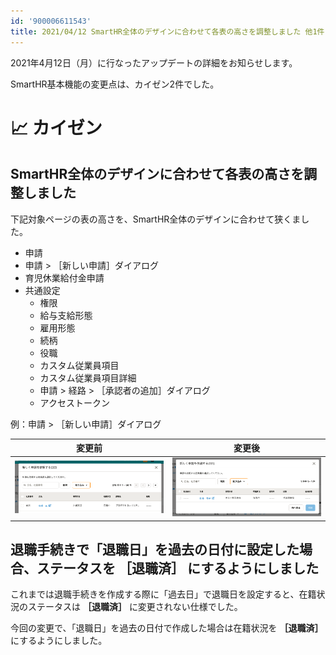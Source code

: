 ```yaml
---
id: '900006611543'
title: 2021/04/12 SmartHR全体のデザインに合わせて各表の高さを調整しました 他1件
---
```

2021年4月12日（月）に行なったアップデートの詳細をお知らせします。

SmartHR基本機能の変更点は、カイゼン2件でした。

# 📈 カイゼン

## SmartHR全体のデザインに合わせて各表の高さを調整しました

下記対象ページの表の高さを、SmartHR全体のデザインに合わせて狭くました。

- 申請
- 申請 > ［新しい申請］ダイアログ
- 育児休業給付金申請
- 共通設定
    - 権限
    - 給与支給形態
    - 雇用形態
    - 続柄
    - 役職
    - カスタム従業員項目
    - カスタム従業員項目詳細
    - 申請 > 経路 > ［承認者の追加］ダイアログ
    - アクセストークン

例：申請 > ［新しい申請］ダイアログ

| 変更前 | 変更後 |
| --- | --- |
|   ![](./113820529-caaad480-97b5-11eb-85f4-548475ac612b.png)   | ![](./113820584-dbf3e100-97b5-11eb-923c-4aacde0d505c.png) |

## 退職手続きで「退職日」を過去の日付に設定した場合、ステータスを **［退職済］** にするようにしました

これまでは退職手続きを作成する際に「過去日」で退職日を設定すると、在籍状況のステータスは **［退職済］** に変更されない仕様でした。

今回の変更で、「退職日」を過去の日付で作成した場合は在籍状況を **［退職済］** にするようにしました。
